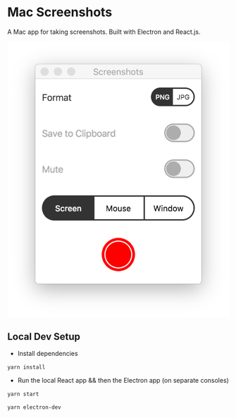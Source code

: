 # Mac Screenshots

A Mac app for taking screenshots. Built with Electron and React.js.

![Screenshots](screenshots.png)

## Local Dev Setup
- Install dependencies
```
yarn install
```
- Run the local React app && then the Electron app (on separate consoles)
```
yarn start
```
```
yarn electron-dev
```
